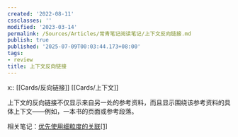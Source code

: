 ```yaml
---
created: '2022-08-11'
cssclasses: ''
modified: '2023-03-14'
permalink: /Sources/Articles/常青笔记阅读笔记/上下文反向链接.md
publish: true
published: '2025-07-09T00:03:44.173+08:00'
tags:
- review
title: 上下文反向链接
---
```

x:: [[Cards/反向链接]] [[Cards/上下文]]



上下文的反向链接不仅显示来自另一处的参考资料，而且显示围绕该参考资料的具体上下文——例如，一本书的页面或参考段落。

相关笔记：[优先使用细粒度的关联](https://notes.andymatuschak.org/z68tVM68dEAuH4acs7HY6K76tTVzBdoBGKMZB)[[1]](https://zhuanlan.zhihu.com/p/533878306#ref_1)
